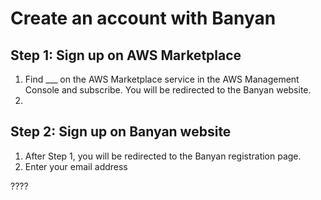 # Create an account with Banyan

## Step 1: Sign up on AWS Marketplace
1. Find ___ on the AWS Marketplace service in the AWS Management Console and subscribe. You will be redirected to the Banyan website.
2. 


## Step 2: Sign up on Banyan website
1. After Step 1, you will be redirected to the Banyan registration page.
2. Enter your email address


????
